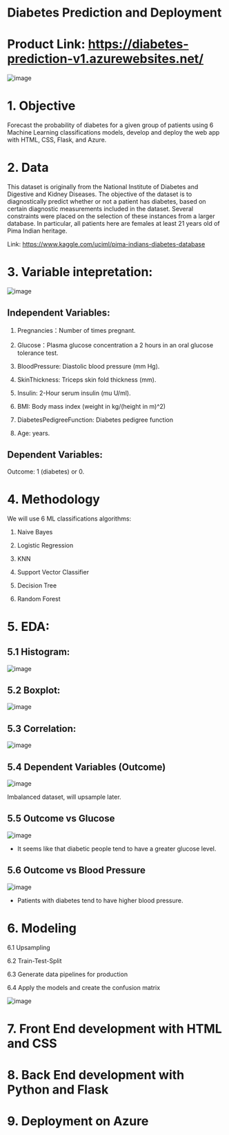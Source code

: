 # Diabetes Prediction and Deployment

# Product Link: https://diabetes-prediction-v1.azurewebsites.net/

![image](https://user-images.githubusercontent.com/64850893/146972754-a16a2eae-ebd2-40b6-a896-3eca85158bcd.png)

# 1. Objective

Forecast the probability of diabetes for a given group of patients using 6 Machine Learning classifications models, develop and deploy the web app with HTML, CSS, Flask, and Azure.

# 2. Data

This dataset is originally from the National Institute of Diabetes and Digestive and Kidney Diseases. 
The objective of the dataset is to diagnostically predict whether or not a patient has diabetes, based on certain diagnostic 
measurements included in the dataset. Several constraints were placed on the selection of these instances from a larger database. 
In particular, all patients here are females at least 21 years old of Pima Indian heritage.

Link: https://www.kaggle.com/uciml/pima-indians-diabetes-database

# 3. Variable intepretation:

![image](https://user-images.githubusercontent.com/64850893/146964353-c0ca0168-51e2-486a-ab76-18e5ff4f6eea.png)

## Independent Variables:

1. Pregnancies：Number of times pregnant.
  
2. Glucose：Plasma glucose concentration a 2 hours in an oral glucose tolerance test.

3. BloodPressure: Diastolic blood pressure (mm Hg).

4. SkinThickness: Triceps skin fold thickness (mm).

5. Insulin: 2-Hour serum insulin (mu U/ml).

6. BMI: Body mass index (weight in kg/(height in m)^2)

7. DiabetesPedigreeFunction: Diabetes pedigree function

8. Age: years.

## Dependent Variables:

Outcome: 1 (diabetes) or 0. 

# 4. Methodology

We will use 6 ML classifications algorithms:

1. Naive Bayes

2. Logistic Regression

3. KNN

4. Support Vector Classifier

5. Decision Tree

6. Random Forest 


# 5. EDA:

## 5.1 Histogram:

![image](https://user-images.githubusercontent.com/64850893/146966939-479bc57a-ee1b-4a84-bbc9-6475fa59a8cc.png)

## 5.2 Boxplot:

![image](https://user-images.githubusercontent.com/64850893/146967610-934a625c-df02-4f77-bcd9-a94f8130eca1.png)

## 5.3 Correlation:

![image](https://user-images.githubusercontent.com/64850893/146967367-449fbaff-8f1a-4429-a1a0-62b9797a2609.png)

## 5.4 Dependent Variables (Outcome)

![image](https://user-images.githubusercontent.com/64850893/146965415-3a7a8ca6-f3b7-48f3-8ebf-75b29ab6d583.png)

Imbalanced dataset, will upsample later.

## 5.5 Outcome vs Glucose

![image](https://user-images.githubusercontent.com/64850893/146967740-21141c43-aa62-4422-a0a1-b1c84e0e3594.png)

* It seems like that diabetic people tend to have a greater glucose level.

## 5.6 Outcome vs Blood Pressure

![image](https://user-images.githubusercontent.com/64850893/146968054-26a66179-98ac-405e-9fda-1a041a95db57.png)

* Patients with diabetes tend to have higher blood pressure.

# 6. Modeling

6.1 Upsampling

6.2 Train-Test-Split

6.3 Generate data pipelines for production

6.4 Apply the models and create the confusion matrix

![image](https://user-images.githubusercontent.com/64850893/146971968-114c283f-a14d-4d67-b823-4fd6159776f4.png)

# 7. Front End development with HTML and CSS

# 8. Back End development with Python and Flask

# 9. Deployment on Azure




